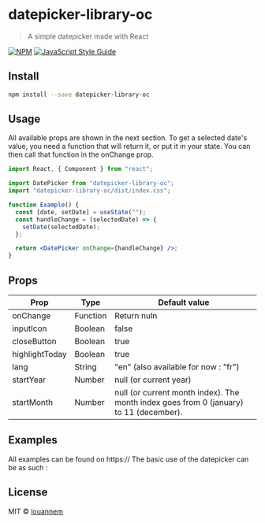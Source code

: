 # datepicker-library-oc

> A simple datepicker made with React

[![NPM](https://img.shields.io/npm/v/datepicker-library-oc.svg)](https://www.npmjs.com/package/datepicker-library-oc) [![JavaScript Style Guide](https://img.shields.io/badge/code_style-standard-brightgreen.svg)](https://standardjs.com)

## Install

```bash
npm install --save datepicker-library-oc
```

## Usage

All available props are shown in the next section. To get a selected date's value, you need a function that will return it, or put it in your state. You can then call that function in the onChange prop.

```jsx
import React, { Component } from "react";

import DatePicker from "datepicker-library-oc";
import "datepicker-library-oc/dist/index.css";

function Example() {
  const [date, setDate] = useState("");
  const handleChange = (selectedDate) => {
    setDate(selectedDate);
  };

  return <DatePicker onChange={handleChange} />;
}
```

## Props

| Prop           | Type     | Default value                                                                          |
| -------------- | -------- | -------------------------------------------------------------------------------------- |
| onChange       | Function | Return nuln                                                                            |
| inputIcon      | Boolean  | false                                                                                  |
| closeButton    | Boolean  | true                                                                                   |
| highlightToday | Boolean  | true                                                                                   |
| lang           | String   | "en" (also available for now : "fr")                                                   |
| startYear      | Number   | null (or current year)                                                                 |
| startMonth     | Number   | null (or current month index). The month index goes from 0 (january) to 11 (december). |

## Examples

All examples can be found on https://
The basic use of the datepicker can be as such :

## License

MIT © [louannem](https://github.com/louannem)
